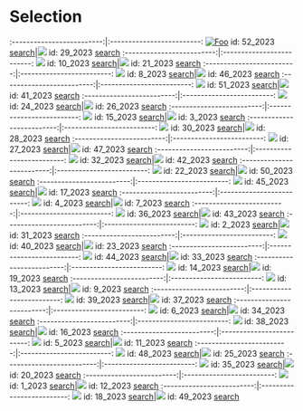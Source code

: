 # Selection

:-------------------------:|:-------------------------:
[![Foo](https://visualcommunicationdesign.github.io/content/2023/52.jpg)](https://visualcommunicationdesign.github.io/content/2023/52.jpg) id: 52_2023 [search](https://www.bing.com/images/search?view=detailv2&iss=sbi&form=SBIVSP&sbisrc=UrlPaste&q=imgurl:https://visualcommunicationdesign.github.io/content/2023/52.jpg)|![](content/2023/29.jpg) id: 29_2023 [search](https://www.bing.com/images/search?view=detailv2&iss=sbi&form=SBIVSP&sbisrc=UrlPaste&q=imgurl:https://visualcommunicationdesign.github.io/content/2023/29.jpg)
:-------------------------:|:-------------------------:
![](content/2023/10.jpg) id: 10_2023 [search](https://www.bing.com/images/search?view=detailv2&iss=sbi&form=SBIVSP&sbisrc=UrlPaste&q=imgurl:https://visualcommunicationdesign.github.io/content/2023/10.jpg)|![](content/2023/21.jpg) id: 21_2023 [search](https://www.bing.com/images/search?view=detailv2&iss=sbi&form=SBIVSP&sbisrc=UrlPaste&q=imgurl:https://visualcommunicationdesign.github.io/content/2023/21.jpg)
:-------------------------:|:-------------------------:
![](content/2023/8.jpg) id: 8_2023 [search](https://www.bing.com/images/search?view=detailv2&iss=sbi&form=SBIVSP&sbisrc=UrlPaste&q=imgurl:https://visualcommunicationdesign.github.io/content/2023/8.jpg)|![](content/2023/46.jpg) id: 46_2023 [search](https://www.bing.com/images/search?view=detailv2&iss=sbi&form=SBIVSP&sbisrc=UrlPaste&q=imgurl:https://visualcommunicationdesign.github.io/content/2023/46.jpg)
:-------------------------:|:-------------------------:
![](content/2023/51.jpg) id: 51_2023 [search](https://www.bing.com/images/search?view=detailv2&iss=sbi&form=SBIVSP&sbisrc=UrlPaste&q=imgurl:https://visualcommunicationdesign.github.io/content/2023/51.jpg)|![](content/2023/41.jpg) id: 41_2023 [search](https://www.bing.com/images/search?view=detailv2&iss=sbi&form=SBIVSP&sbisrc=UrlPaste&q=imgurl:https://visualcommunicationdesign.github.io/content/2023/41.jpg)
:-------------------------:|:-------------------------:
![](content/2023/24.jpg) id: 24_2023 [search](https://www.bing.com/images/search?view=detailv2&iss=sbi&form=SBIVSP&sbisrc=UrlPaste&q=imgurl:https://visualcommunicationdesign.github.io/content/2023/24.jpg)|![](content/2023/26.jpg) id: 26_2023 [search](https://www.bing.com/images/search?view=detailv2&iss=sbi&form=SBIVSP&sbisrc=UrlPaste&q=imgurl:https://visualcommunicationdesign.github.io/content/2023/26.jpg)
:-------------------------:|:-------------------------:
![](content/2023/15.jpg) id: 15_2023 [search](https://www.bing.com/images/search?view=detailv2&iss=sbi&form=SBIVSP&sbisrc=UrlPaste&q=imgurl:https://visualcommunicationdesign.github.io/content/2023/15.jpg)|![](content/2023/3.jpg) id: 3_2023 [search](https://www.bing.com/images/search?view=detailv2&iss=sbi&form=SBIVSP&sbisrc=UrlPaste&q=imgurl:https://visualcommunicationdesign.github.io/content/2023/3.jpg)
:-------------------------:|:-------------------------:
![](content/2023/30.jpg) id: 30_2023 [search](https://www.bing.com/images/search?view=detailv2&iss=sbi&form=SBIVSP&sbisrc=UrlPaste&q=imgurl:https://visualcommunicationdesign.github.io/content/2023/30.jpg)|![](content/2023/28.jpg) id: 28_2023 [search](https://www.bing.com/images/search?view=detailv2&iss=sbi&form=SBIVSP&sbisrc=UrlPaste&q=imgurl:https://visualcommunicationdesign.github.io/content/2023/28.jpg)
:-------------------------:|:-------------------------:
![](content/2023/27.jpg) id: 27_2023 [search](https://www.bing.com/images/search?view=detailv2&iss=sbi&form=SBIVSP&sbisrc=UrlPaste&q=imgurl:https://visualcommunicationdesign.github.io/content/2023/27.jpg)|![](content/2023/47.jpg) id: 47_2023 [search](https://www.bing.com/images/search?view=detailv2&iss=sbi&form=SBIVSP&sbisrc=UrlPaste&q=imgurl:https://visualcommunicationdesign.github.io/content/2023/47.jpg)
:-------------------------:|:-------------------------:
![](content/2023/32.jpg) id: 32_2023 [search](https://www.bing.com/images/search?view=detailv2&iss=sbi&form=SBIVSP&sbisrc=UrlPaste&q=imgurl:https://visualcommunicationdesign.github.io/content/2023/32.jpg)|![](content/2023/42.jpg) id: 42_2023 [search](https://www.bing.com/images/search?view=detailv2&iss=sbi&form=SBIVSP&sbisrc=UrlPaste&q=imgurl:https://visualcommunicationdesign.github.io/content/2023/42.jpg)
:-------------------------:|:-------------------------:
![](content/2023/22.jpg) id: 22_2023 [search](https://www.bing.com/images/search?view=detailv2&iss=sbi&form=SBIVSP&sbisrc=UrlPaste&q=imgurl:https://visualcommunicationdesign.github.io/content/2023/22.jpg)|![](content/2023/50.jpg) id: 50_2023 [search](https://www.bing.com/images/search?view=detailv2&iss=sbi&form=SBIVSP&sbisrc=UrlPaste&q=imgurl:https://visualcommunicationdesign.github.io/content/2023/50.jpg)
:-------------------------:|:-------------------------:
![](content/2023/45.jpg) id: 45_2023 [search](https://www.bing.com/images/search?view=detailv2&iss=sbi&form=SBIVSP&sbisrc=UrlPaste&q=imgurl:https://visualcommunicationdesign.github.io/content/2023/45.jpg)|![](content/2023/17.jpg) id: 17_2023 [search](https://www.bing.com/images/search?view=detailv2&iss=sbi&form=SBIVSP&sbisrc=UrlPaste&q=imgurl:https://visualcommunicationdesign.github.io/content/2023/17.jpg)
:-------------------------:|:-------------------------:
![](content/2023/4.jpg) id: 4_2023 [search](https://www.bing.com/images/search?view=detailv2&iss=sbi&form=SBIVSP&sbisrc=UrlPaste&q=imgurl:https://visualcommunicationdesign.github.io/content/2023/4.jpg)|![](content/2023/7.jpg) id: 7_2023 [search](https://www.bing.com/images/search?view=detailv2&iss=sbi&form=SBIVSP&sbisrc=UrlPaste&q=imgurl:https://visualcommunicationdesign.github.io/content/2023/7.jpg)
:-------------------------:|:-------------------------:
![](content/2023/36.jpg) id: 36_2023 [search](https://www.bing.com/images/search?view=detailv2&iss=sbi&form=SBIVSP&sbisrc=UrlPaste&q=imgurl:https://visualcommunicationdesign.github.io/content/2023/36.jpg)|![](content/2023/43.jpg) id: 43_2023 [search](https://www.bing.com/images/search?view=detailv2&iss=sbi&form=SBIVSP&sbisrc=UrlPaste&q=imgurl:https://visualcommunicationdesign.github.io/content/2023/43.jpg)
:-------------------------:|:-------------------------:
![](content/2023/2.jpg) id: 2_2023 [search](https://www.bing.com/images/search?view=detailv2&iss=sbi&form=SBIVSP&sbisrc=UrlPaste&q=imgurl:https://visualcommunicationdesign.github.io/content/2023/2.jpg)|![](content/2023/31.jpg) id: 31_2023 [search](https://www.bing.com/images/search?view=detailv2&iss=sbi&form=SBIVSP&sbisrc=UrlPaste&q=imgurl:https://visualcommunicationdesign.github.io/content/2023/31.jpg)
:-------------------------:|:-------------------------:
![](content/2023/40.jpg) id: 40_2023 [search](https://www.bing.com/images/search?view=detailv2&iss=sbi&form=SBIVSP&sbisrc=UrlPaste&q=imgurl:https://visualcommunicationdesign.github.io/content/2023/40.jpg)|![](content/2023/23.jpg) id: 23_2023 [search](https://www.bing.com/images/search?view=detailv2&iss=sbi&form=SBIVSP&sbisrc=UrlPaste&q=imgurl:https://visualcommunicationdesign.github.io/content/2023/23.jpg)
:-------------------------:|:-------------------------:
![](content/2023/44.jpg) id: 44_2023 [search](https://www.bing.com/images/search?view=detailv2&iss=sbi&form=SBIVSP&sbisrc=UrlPaste&q=imgurl:https://visualcommunicationdesign.github.io/content/2023/44.jpg)|![](content/2023/33.jpg) id: 33_2023 [search](https://www.bing.com/images/search?view=detailv2&iss=sbi&form=SBIVSP&sbisrc=UrlPaste&q=imgurl:https://visualcommunicationdesign.github.io/content/2023/33.jpg)
:-------------------------:|:-------------------------:
![](content/2023/14.jpg) id: 14_2023 [search](https://www.bing.com/images/search?view=detailv2&iss=sbi&form=SBIVSP&sbisrc=UrlPaste&q=imgurl:https://visualcommunicationdesign.github.io/content/2023/14.jpg)|![](content/2023/19.jpg) id: 19_2023 [search](https://www.bing.com/images/search?view=detailv2&iss=sbi&form=SBIVSP&sbisrc=UrlPaste&q=imgurl:https://visualcommunicationdesign.github.io/content/2023/19.jpg)
:-------------------------:|:-------------------------:
![](content/2023/13.jpg) id: 13_2023 [search](https://www.bing.com/images/search?view=detailv2&iss=sbi&form=SBIVSP&sbisrc=UrlPaste&q=imgurl:https://visualcommunicationdesign.github.io/content/2023/13.jpg)|![](content/2023/9.jpg) id: 9_2023 [search](https://www.bing.com/images/search?view=detailv2&iss=sbi&form=SBIVSP&sbisrc=UrlPaste&q=imgurl:https://visualcommunicationdesign.github.io/content/2023/9.jpg)
:-------------------------:|:-------------------------:
![](content/2023/39.jpg) id: 39_2023 [search](https://www.bing.com/images/search?view=detailv2&iss=sbi&form=SBIVSP&sbisrc=UrlPaste&q=imgurl:https://visualcommunicationdesign.github.io/content/2023/39.jpg)|![](content/2023/37.jpg) id: 37_2023 [search](https://www.bing.com/images/search?view=detailv2&iss=sbi&form=SBIVSP&sbisrc=UrlPaste&q=imgurl:https://visualcommunicationdesign.github.io/content/2023/37.jpg)
:-------------------------:|:-------------------------:
![](content/2023/6.jpg) id: 6_2023 [search](https://www.bing.com/images/search?view=detailv2&iss=sbi&form=SBIVSP&sbisrc=UrlPaste&q=imgurl:https://visualcommunicationdesign.github.io/content/2023/6.jpg)|![](content/2023/34.jpg) id: 34_2023 [search](https://www.bing.com/images/search?view=detailv2&iss=sbi&form=SBIVSP&sbisrc=UrlPaste&q=imgurl:https://visualcommunicationdesign.github.io/content/2023/34.jpg)
:-------------------------:|:-------------------------:
![](content/2023/38.jpg) id: 38_2023 [search](https://www.bing.com/images/search?view=detailv2&iss=sbi&form=SBIVSP&sbisrc=UrlPaste&q=imgurl:https://visualcommunicationdesign.github.io/content/2023/38.jpg)|![](content/2023/16.jpg) id: 16_2023 [search](https://www.bing.com/images/search?view=detailv2&iss=sbi&form=SBIVSP&sbisrc=UrlPaste&q=imgurl:https://visualcommunicationdesign.github.io/content/2023/16.jpg)
:-------------------------:|:-------------------------:
![](content/2023/5.jpg) id: 5_2023 [search](https://www.bing.com/images/search?view=detailv2&iss=sbi&form=SBIVSP&sbisrc=UrlPaste&q=imgurl:https://visualcommunicationdesign.github.io/content/2023/5.jpg)|![](content/2023/11.jpg) id: 11_2023 [search](https://www.bing.com/images/search?view=detailv2&iss=sbi&form=SBIVSP&sbisrc=UrlPaste&q=imgurl:https://visualcommunicationdesign.github.io/content/2023/11.jpg)
:-------------------------:|:-------------------------:
![](content/2023/48.jpg) id: 48_2023 [search](https://www.bing.com/images/search?view=detailv2&iss=sbi&form=SBIVSP&sbisrc=UrlPaste&q=imgurl:https://visualcommunicationdesign.github.io/content/2023/48.jpg)|![](content/2023/25.jpg) id: 25_2023 [search](https://www.bing.com/images/search?view=detailv2&iss=sbi&form=SBIVSP&sbisrc=UrlPaste&q=imgurl:https://visualcommunicationdesign.github.io/content/2023/25.jpg)
:-------------------------:|:-------------------------:
![](content/2023/35.jpg) id: 35_2023 [search](https://www.bing.com/images/search?view=detailv2&iss=sbi&form=SBIVSP&sbisrc=UrlPaste&q=imgurl:https://visualcommunicationdesign.github.io/content/2023/35.jpg)|![](content/2023/20.jpg) id: 20_2023 [search](https://www.bing.com/images/search?view=detailv2&iss=sbi&form=SBIVSP&sbisrc=UrlPaste&q=imgurl:https://visualcommunicationdesign.github.io/content/2023/20.jpg)
:-------------------------:|:-------------------------:
![](content/2023/1.jpg) id: 1_2023 [search](https://www.bing.com/images/search?view=detailv2&iss=sbi&form=SBIVSP&sbisrc=UrlPaste&q=imgurl:https://visualcommunicationdesign.github.io/content/2023/1.jpg)|![](content/2023/12.jpg) id: 12_2023 [search](https://www.bing.com/images/search?view=detailv2&iss=sbi&form=SBIVSP&sbisrc=UrlPaste&q=imgurl:https://visualcommunicationdesign.github.io/content/2023/12.jpg)
:-------------------------:|:-------------------------:
![](content/2023/18.jpg) id: 18_2023 [search](https://www.bing.com/images/search?view=detailv2&iss=sbi&form=SBIVSP&sbisrc=UrlPaste&q=imgurl:https://visualcommunicationdesign.github.io/content/2023/18.jpg)|![](content/2023/49.jpg) id: 49_2023 [search](https://www.bing.com/images/search?view=detailv2&iss=sbi&form=SBIVSP&sbisrc=UrlPaste&q=imgurl:https://visualcommunicationdesign.github.io/content/2023/49.jpg)
